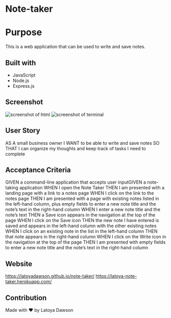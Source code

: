 # Note-taker

# Purpose
This is a web application that can be used to write and save notes. 

## Built with 
* JavaScript
* Node.js
* Express.js


## Screenshot
![screenshot of html](/assets/images/html.png)
![screenshot of terminal](/assets/images/terminal.png)



## User Story
AS A small business owner
I WANT to be able to write and save notes
SO THAT I can organize my thoughts and keep track of tasks I need to complete


## Acceptance Criteria 
GIVEN a command-line application that accepts user inputGIVEN a note-taking application
WHEN I open the Note Taker
THEN I am presented with a landing page with a link to a notes page
WHEN I click on the link to the notes page
THEN I am presented with a page with existing notes listed in the left-hand column, plus empty fields to enter a new note title and the note’s text in the right-hand column
WHEN I enter a new note title and the note’s text
THEN a Save icon appears in the navigation at the top of the page
WHEN I click on the Save icon
THEN the new note I have entered is saved and appears in the left-hand column with the other existing notes
WHEN I click on an existing note in the list in the left-hand column
THEN that note appears in the right-hand column
WHEN I click on the Write icon in the navigation at the top of the page
THEN I am presented with empty fields to enter a new note title and the note’s text in the right-hand column

## Website
https://latoyadawson.github.io/note-taker/
https://latoya-note-taker.herokuapp.com/

## Contribution
Made with ❤️  by   Latoya Dawson


